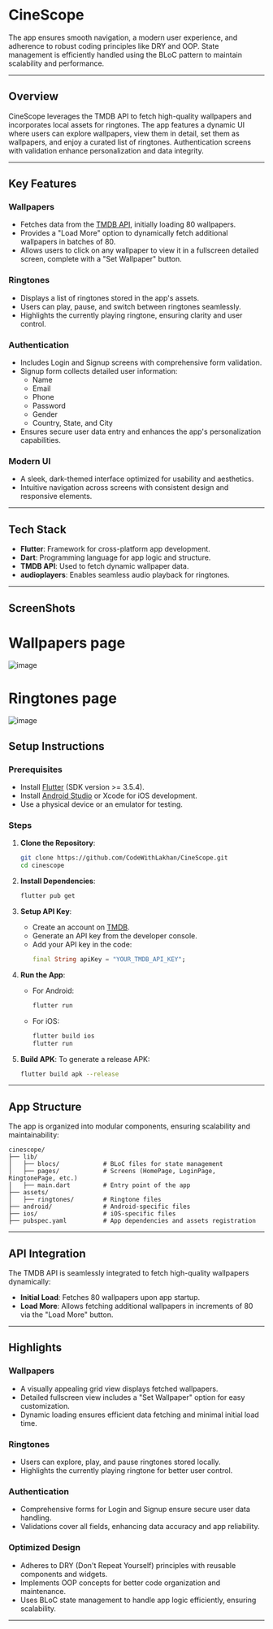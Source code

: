 # CineScope

The app ensures smooth navigation, a modern user experience, and adherence to robust coding principles like DRY and OOP. State management is efficiently handled using the BLoC pattern to maintain scalability and performance.

---

## Overview

CineScope leverages the TMDB API to fetch high-quality wallpapers and incorporates local assets for ringtones. The app features a dynamic UI where users can explore wallpapers, view them in detail, set them as wallpapers, and enjoy a curated list of ringtones. Authentication screens with validation enhance personalization and data integrity.

---

## Key Features

### **Wallpapers**
- Fetches data from the [TMDB API](https://www.themoviedb.org/), initially loading 80 wallpapers.
- Provides a "Load More" option to dynamically fetch additional wallpapers in batches of 80.
- Allows users to click on any wallpaper to view it in a fullscreen detailed screen, complete with a "Set Wallpaper" button.

### **Ringtones**
- Displays a list of ringtones stored in the app's assets.
- Users can play, pause, and switch between ringtones seamlessly.
- Highlights the currently playing ringtone, ensuring clarity and user control.

### **Authentication**
- Includes Login and Signup screens with comprehensive form validation.
- Signup form collects detailed user information:
  - Name
  - Email
  - Phone
  - Password
  - Gender
  - Country, State, and City
- Ensures secure user data entry and enhances the app's personalization capabilities.

### **Modern UI**
- A sleek, dark-themed interface optimized for usability and aesthetics.
- Intuitive navigation across screens with consistent design and responsive elements.

---

## Tech Stack

- **Flutter**: Framework for cross-platform app development.
- **Dart**: Programming language for app logic and structure.
- **TMDB API**: Used to fetch dynamic wallpaper data.
- **audioplayers**: Enables seamless audio playback for ringtones.

---

## ScreenShots
# Wallpapers page
![image](https://github.com/user-attachments/assets/097036b5-cd8f-4b4f-9816-7fd543bce592)

# Ringtones page
![image](https://github.com/user-attachments/assets/799af227-e575-4a56-a2b1-59735266d9f1)



## Setup Instructions

### Prerequisites
- Install [Flutter](https://docs.flutter.dev/get-started/install) (SDK version >= 3.5.4).
- Install [Android Studio](https://developer.android.com/studio) or Xcode for iOS development.
- Use a physical device or an emulator for testing.

### Steps
1. **Clone the Repository**:
   ```bash
   git clone https://github.com/CodeWithLakhan/CineScope.git
   cd cinescope
   ```

2. **Install Dependencies**:
   ```bash
   flutter pub get
   ```

3. **Setup API Key**:
   - Create an account on [TMDB](https://www.themoviedb.org/).
   - Generate an API key from the developer console.
   - Add your API key in the code:
     ```dart
     final String apiKey = "YOUR_TMDB_API_KEY";
     ```

4. **Run the App**:
   - For Android:
     ```bash
     flutter run
     ```
   - For iOS:
     ```bash
     flutter build ios
     flutter run
     ```

5. **Build APK**:
   To generate a release APK:
   ```bash
   flutter build apk --release
   ```

---

## App Structure

The app is organized into modular components, ensuring scalability and maintainability:

```plaintext
cinescope/
├── lib/
│   ├── blocs/            # BLoC files for state management
│   ├── pages/            # Screens (HomePage, LoginPage, RingtonePage, etc.)
│   ├── main.dart         # Entry point of the app
├── assets/
│   ├── ringtones/        # Ringtone files
├── android/              # Android-specific files
├── ios/                  # iOS-specific files
├── pubspec.yaml          # App dependencies and assets registration
```

---

## API Integration

The TMDB API is seamlessly integrated to fetch high-quality wallpapers dynamically:
- **Initial Load**: Fetches 80 wallpapers upon app startup.
- **Load More**: Allows fetching additional wallpapers in increments of 80 via the "Load More" button.

---

## Highlights

### **Wallpapers**
- A visually appealing grid view displays fetched wallpapers.
- Detailed fullscreen view includes a "Set Wallpaper" option for easy customization.
- Dynamic loading ensures efficient data fetching and minimal initial load time.

### **Ringtones**
- Users can explore, play, and pause ringtones stored locally.
- Highlights the currently playing ringtone for better user control.

### **Authentication**
- Comprehensive forms for Login and Signup ensure secure user data handling.
- Validations cover all fields, enhancing data accuracy and app reliability.

### **Optimized Design**
- Adheres to DRY (Don't Repeat Yourself) principles with reusable components and widgets.
- Implements OOP concepts for better code organization and maintenance.
- Uses BLoC state management to handle app logic efficiently, ensuring scalability.

---


